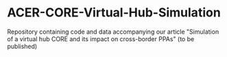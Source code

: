 # ACER-CORE-Virtual-Hub-Simulation
Repository containing code and data accompanying our article "Simulation of a virtual hub CORE and its impact on cross-border PPAs" (to be published)

